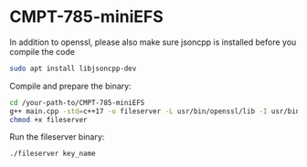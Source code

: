# CMPT-785-miniEFS
In addition to openssl, please also make sure jsoncpp is installed before you compile the code

```bash
sudo apt install libjsoncpp-dev
```

Compile and prepare the binary:

```bash
cd /your-path-to/CMPT-785-miniEFS
g++ main.cpp -std=c++17 -o fileserver -L usr/bin/openssl/lib -I usr/bin/openssl/include -lssl -lcrypto -ljsoncpp -w
chmod +x fileserver
```

Run the fileserver binary:

```bash
./fileserver key_name
```
